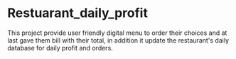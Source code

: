 # Restuarant_daily_profit
This project provide user friendly digital menu to order their choices and at last gave them bill with their total, in addition it update the restaurant's daily database for daily profit and orders.
